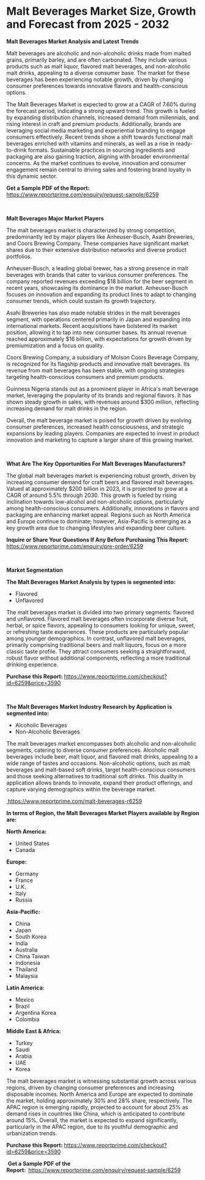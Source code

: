 <p><h1>Malt Beverages Market Size, Growth and Forecast from 2025 - 2032</h1></p><p><strong>Malt Beverages Market Analysis and Latest Trends</strong></p>
<p><p>Malt beverages are alcoholic and non-alcoholic drinks made from malted grains, primarily barley, and are often carbonated. They include various products such as malt liquor, flavored malt beverages, and non-alcoholic malt drinks, appealing to a diverse consumer base. The market for these beverages has been experiencing notable growth, driven by changing consumer preferences towards innovative flavors and health-conscious options. </p><p>The Malt Beverages Market is expected to grow at a CAGR of 7.60% during the forecast period, indicating a strong upward trend. This growth is fueled by expanding distribution channels, increased demand from millennials, and rising interest in craft and premium products. Additionally, brands are leveraging social media marketing and experiential branding to engage consumers effectively. Recent trends show a shift towards functional malt beverages enriched with vitamins and minerals, as well as a rise in ready-to-drink formats. Sustainable practices in sourcing ingredients and packaging are also gaining traction, aligning with broader environmental concerns. As the market continues to evolve, innovation and consumer engagement remain central to driving sales and fostering brand loyalty in this dynamic sector.</p></p>
<p><strong>Get a Sample PDF of the Report:&nbsp;</strong> <a href="https://www.reportprime.com/enquiry/request-sample/6259?utm_campaign=4555&utm_medium=2&utm_source=Github&utm_content=ia&utm_term=15052025&utm_id=malt-beverages">https://www.reportprime.com/enquiry/request-sample/6259</a></p>
<p>&nbsp;</p>
<p><strong>Malt Beverages Major Market Players</strong></p>
<p><p>The malt beverages market is characterized by strong competition, predominantly led by major players like Anheuser-Busch, Asahi Breweries, and Coors Brewing Company. These companies have significant market shares due to their extensive distribution networks and diverse product portfolios.</p><p>Anheuser-Busch, a leading global brewer, has a strong presence in malt beverages with brands that cater to various consumer preferences. The company reported revenues exceeding $18 billion for the beer segment in recent years, showcasing its dominance in the market. Anheuser-Busch focuses on innovation and expanding its product lines to adapt to changing consumer trends, which could sustain its growth trajectory.</p><p>Asahi Breweries has also made notable strides in the malt beverages segment, with operations centered primarily in Japan and expanding into international markets. Recent acquisitions have bolstered its market position, allowing it to tap into new consumer bases. Its annual revenue reached approximately $16 billion, with expectations for growth driven by premiumization and a focus on quality.</p><p>Coors Brewing Company, a subsidiary of Molson Coors Beverage Company, is recognized for its flagship products and innovative malt beverages. Its revenue from malt beverages has been stable, with ongoing strategies targeting health-conscious consumers and premium products.</p><p>Guinness Nigeria stands out as a prominent player in Africa's malt beverage market, leveraging the popularity of its brands and regional flavors. It has shown steady growth in sales, with revenues around $300 million, reflecting increasing demand for malt drinks in the region.</p><p>Overall, the malt beverage market is poised for growth driven by evolving consumer preferences, increased health consciousness, and strategic expansions by leading players. Companies are expected to invest in product innovation and marketing to capture a larger share of this growing market.</p></p>
<p>&nbsp;</p>
<p><strong>What Are The Key Opportunities For Malt Beverages Manufacturers?</strong></p>
<p><p>The global malt beverages market is experiencing robust growth, driven by increasing consumer demand for craft beers and flavored malt beverages. Valued at approximately $200 billion in 2023, it is projected to grow at a CAGR of around 5.5% through 2030. This growth is fueled by rising inclination towards low-alcohol and non-alcoholic options, particularly among health-conscious consumers. Additionally, innovations in flavors and packaging are enhancing market appeal. Regions such as North America and Europe continue to dominate; however, Asia-Pacific is emerging as a key growth area due to changing lifestyles and expanding beer culture.</p></p>
<p><strong>Inquire or Share Your Questions If Any Before Purchasing This Report:</strong> <a href="https://www.reportprime.com/enquiry/pre-order/6259?utm_campaign=4555&utm_medium=2&utm_source=Github&utm_content=ia&utm_term=15052025&utm_id=malt-beverages">https://www.reportprime.com/enquiry/pre-order/6259</a></p>
<p>&nbsp;</p>
<p><strong>Market Segmentation</strong></p>
<p><strong>The Malt Beverages Market Analysis by types is segmented into:</strong></p>
<p><ul><li>Flavored</li><li>Unflavored</li></ul></p>
<p><p>The malt beverages market is divided into two primary segments: flavored and unflavored. Flavored malt beverages often incorporate diverse fruit, herbal, or spice flavors, appealing to consumers looking for unique, sweet, or refreshing taste experiences. These products are particularly popular among younger demographics. In contrast, unflavored malt beverages, primarily comprising traditional beers and malt liquors, focus on a more classic taste profile. They attract consumers seeking a straightforward, robust flavor without additional components, reflecting a more traditional drinking experience.</p></p>
<p><strong>Purchase this Report:&nbsp;</strong><a href="https://www.reportprime.com/checkout?id=6259&price=3590&utm_campaign=4555&utm_medium=2&utm_source=Github&utm_content=ia&utm_term=15052025&utm_id=malt-beverages">https://www.reportprime.com/checkout?id=6259&price=3590</a></p>
<p>&nbsp;</p>
<p><strong>The Malt Beverages Market Industry Research by Application is segmented into:</strong></p>
<p><ul><li>Alcoholic Beverages</li><li>Non-Alcoholic Beverages</li></ul></p>
<p><p>The malt beverages market encompasses both alcoholic and non-alcoholic segments, catering to diverse consumer preferences. Alcoholic malt beverages include beer, malt liquor, and flavored malt drinks, appealing to a wide range of tastes and occasions. Non-alcoholic options, such as malt beverages and malt-based soft drinks, target health-conscious consumers and those seeking alternatives to traditional soft drinks. This duality in application allows brands to innovate, expand their product offerings, and capture varying demographics within the beverage market.</p></p>
<p><a href="https://www.reportprime.com/malt-beverages-r6259?utm_campaign=4555&utm_medium=2&utm_source=Github&utm_content=ia&utm_term=15052025&utm_id=malt-beverages">&nbsp;https://www.reportprime.com/malt-beverages-r6259</a></p>
<p><strong>In terms of Region, the Malt Beverages Market Players available by Region are:</strong></p>
<p>
    <p> <strong> North America: </strong>
        <ul>
            <li>United States</li>
            <li>Canada</li>
        </ul>
        </p> 
    <p> <strong> Europe: </strong>
        <ul>
            <li>Germany</li>
            <li>France</li>
            <li>U.K.</li>
            <li>Italy</li>
            <li>Russia</li>
        </ul>
        </p> 
    <p> <strong> Asia-Pacific: </strong>
        <ul>
            <li>China</li>
            <li>Japan</li>
            <li>South Korea</li>
            <li>India</li>
            <li>Australia</li>
            <li>China Taiwan</li>
            <li>Indonesia</li>
            <li>Thailand</li>
            <li>Malaysia</li>
        </ul>
        </p> 
    <p> <strong> Latin America: </strong>
        <ul>
            <li>Mexico</li>
            <li>Brazil</li>
            <li>Argentina Korea</li>
            <li>Colombia</li>
        </ul>
        </p> 
    <p> <strong> Middle East & Africa: </strong>
        <ul>
            <li>Turkey</li>
            <li>Saudi</li>
            <li>Arabia</li>
            <li>UAE</li>
            <li>Korea</li>
        </ul>
    </p>
    </p>
<p><p>The malt beverages market is witnessing substantial growth across various regions, driven by changing consumer preferences and increasing disposable incomes. North America and Europe are expected to dominate the market, holding approximately 30% and 28% share, respectively. The APAC region is emerging rapidly, projected to account for about 25% as demand rises in countries like China, which is anticipated to contribute around 15%. Overall, the market is expected to expand significantly, particularly in the APAC region, due to its youthful demographic and urbanization trends.</p></p>
<p><strong>Purchase this Report: </strong><a href="https://www.reportprime.com/checkout?id=6259&price=3590&utm_campaign=4555&utm_medium=2&utm_source=Github&utm_content=ia&utm_term=15052025&utm_id=malt-beverages">https://www.reportprime.com/checkout?id=6259&price=3590</a></p>
<p>&nbsp;<strong>Get a Sample PDF of the Report:&nbsp;&nbsp;</strong><a href="https://www.reportprime.com/enquiry/request-sample/6259?utm_campaign=4555&utm_medium=2&utm_source=Github&utm_content=ia&utm_term=15052025&utm_id=malt-beverages">https://www.reportprime.com/enquiry/request-sample/6259</a></p>
<p><strong></strong></p>
<p><p></p><p></p><p></p></p>